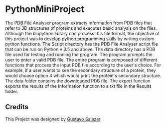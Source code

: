 # PythonMiniProject
 
The PDB File Analyser program extracts information from PDB files that refer to 3D structures of proteins and executes basic analysis on the files. Although the biopython library can process this file format, the objective of this project was to develop python programming skills by writing custom python functions.
The Script directory has the PDB File Analyser script file that can be run on Python v 3.5 and above. The data directory has a PDB file used for testing and running the program. 
The program prompts the user to enter a valid PDB file. The entire program is composed of different functions that process the input PDB file according to the user's choice. For example, if a user wants to see the secondary structure of a protein, they would choose option 4 which would print the protein's secondary structure.
The data folder contains the downloaded PDB file. The export function exports the results of the Information function to a txt file in the Results folder. 

## Credits
This Project was designed by [Gustavo Salazar]()



